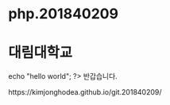 # php.201840209
<!DOCTYPE html>
<html>
<head>

</head>
<body>
<h1>대림대학교</h1>
<?php

echo "hello world";
?>
반갑습니다.
<?php

echo "학교 짱이에요";
?>
</body>
</html>
https://kimjonghodea.github.io/git.201840209/
